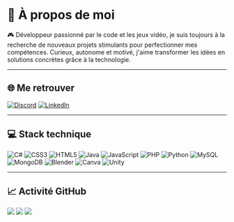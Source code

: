# 💫 À propos de moi

🎮 Développeur passionné par le code et les jeux vidéo, je suis toujours à la recherche de nouveaux projets stimulants pour perfectionner mes compétences. Curieux, autonome et motivé, j'aime transformer les idées en solutions concrètes grâce à la technologie.

---

## 🌐 Me retrouver

[![Discord](https://img.shields.io/badge/Discord-%237289DA.svg?logo=discord&logoColor=white)](https://discord.gg/RyzKu#8132)
[![LinkedIn](https://img.shields.io/badge/LinkedIn-%230077B5.svg?logo=linkedin&logoColor=white)](https://www.linkedin.com/in/nabil-daadaa-developpeur-web-mobile/)

---

## 💻 Stack technique

![C#](https://img.shields.io/badge/c%23-%23239120.svg?style=for-the-badge&logo=c-sharp&logoColor=white)
![CSS3](https://img.shields.io/badge/css3-%231572B6.svg?style=for-the-badge&logo=css3&logoColor=white)
![HTML5](https://img.shields.io/badge/html5-%23E34F26.svg?style=for-the-badge&logo=html5&logoColor=white)
![Java](https://img.shields.io/badge/java-%23ED8B00.svg?style=for-the-badge&logo=java&logoColor=white)
![JavaScript](https://img.shields.io/badge/javascript-%23323330.svg?style=for-the-badge&logo=javascript&logoColor=%23F7DF1E)
![PHP](https://img.shields.io/badge/php-%23777BB4.svg?style=for-the-badge&logo=php&logoColor=white)
![Python](https://img.shields.io/badge/python-3670A0?style=for-the-badge&logo=python&logoColor=ffdd54)
![MySQL](https://img.shields.io/badge/mysql-%2300f.svg?style=for-the-badge&logo=mysql&logoColor=white)
![MongoDB](https://img.shields.io/badge/MongoDB-%234ea94b.svg?style=for-the-badge&logo=mongodb&logoColor=white)
![Blender](https://img.shields.io/badge/blender-%23F5792A.svg?style=for-the-badge&logo=blender&logoColor=white)
![Canva](https://img.shields.io/badge/Canva-%2300C4CC.svg?style=for-the-badge&logo=Canva&logoColor=white)
![Unity](https://img.shields.io/badge/Unity-%2320232a.svg?style=for-the-badge&logo=unity&logoColor=white)

---

## 📈 Activité GitHub

![](https://github-readme-stats.vercel.app/api?username=RyzKum&theme=dark&hide_border=true&show_icons=true)
![](https://github-readme-streak-stats.herokuapp.com?user=RyzKum&theme=dark&hide_border=true)
![](https://github-readme-stats.vercel.app/api/top-langs/?username=RyzKum&theme=dark&hide_border=true&layout=compact)

<!-- Ce profil a été généré avec GPRM (https://gprm.itsvg.in) -->
